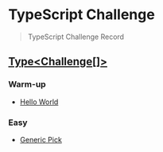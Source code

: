 # TypeScript Challenge
> TypeScript Challenge  Record


## [Type<Challenge[]>](https://github.com/type-challenges/type-challenges)

### Warm-up
- [Hello World](https://github.com/type-challenges/type-challenges/issues/24347)

### Easy
- [Generic Pick](https://github.com/type-challenges/type-challenges/issues/24437)
